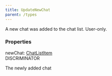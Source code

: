 ```yaml
---
title: UpdateNewChat
parent: /types
---
```


A new chat was added to the chat list. User-only.

### Properties

<div class="flex flex-col gap-3"><div><div class="flex gap-2"><div class="font-mono p" id="p_newChat" data-anchor><span class="font-bold">newChat</span><span class="opacity-50">:</span> <a href="/gh/types/chatlistitem"  >ChatListItem</a></div><div class="flex items-center"><div class="bg-dbt px-1.5 rounded-md select-none text-fgt text-[10px]">DISCRIMINATOR</div></div></div><div class="pl-3"><div class="no-margin">

The newly added chat

</div></div></div></div>

